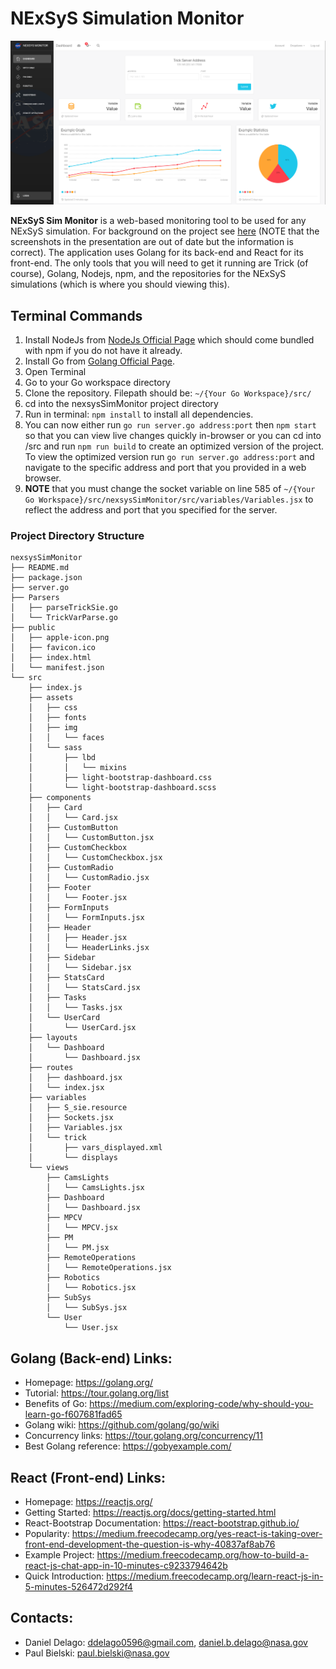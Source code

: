 # NExSyS Simulation Monitor

![](images/DashboardHome.png)

**NExSyS Sim Monitor** is a web-based monitoring tool to be used for any NExSyS simulation. For background on the project see [here](https://drive.google.com/open?id=13PfHKjtYUtsJQI2PvytLx_p_4slD7lnW) (NOTE that the screenshots in the presentation are out of date but the information is correct). The application uses Golang for its back-end and React for its front-end. The only tools that you will need to get it running are Trick (of course), Golang, Nodejs, npm, and the repositories for the NExSyS simulations (which is where you should viewing this).


## Terminal Commands

1. Install NodeJs from [NodeJs Official Page](https://nodejs.org/en) which should come bundled with npm if you do not have it already.
2. Install Go from [Golang Official Page](https://golang.org/doc/install).
3. Open Terminal
4. Go to your Go workspace directory
5. Clone the repository. Filepath should be: ```~/{Your Go Workspace}/src/```
6. cd into the nexsysSimMonitor project directory
7. Run in terminal: ```npm install``` to install all dependencies.
8. You can now either run ```go run server.go address:port``` then ```npm start``` so that you can view live changes quickly in-browser or you can cd into /src and run ```npm run build``` to create an optimized version of the project. To view the optimized version run ```go run server.go address:port``` and navigate to the specific address and port that you provided in a web browser.
9. **NOTE** that you must change the socket variable on line 585 of ```~/{Your Go Workspace}/src/nexsysSimMonitor/src/variables/Variables.jsx``` to reflect the address and port that you specified for the server.

### Project Directory Structure
```
nexsysSimMonitor
├── README.md
├── package.json
├── server.go
├── Parsers
│   ├── parseTrickSie.go
│   └── TrickVarParse.go
├── public
│   ├── apple-icon.png
│   ├── favicon.ico
│   ├── index.html
│   └── manifest.json
└── src
    ├── index.js
    ├── assets
    │   ├── css
    │   ├── fonts
    │   ├── img
    │   │   └── faces
    │   └── sass
    │       ├── lbd
    │       │   └── mixins
    │       ├── light-bootstrap-dashboard.css
    │       └── light-bootstrap-dashboard.scss
    ├── components
    │   ├── Card
    │   │   └── Card.jsx
    │   ├── CustomButton
    │   │   └── CustomButton.jsx
    │   ├── CustomCheckbox
    │   │   └── CustomCheckbox.jsx
    │   ├── CustomRadio
    │   │   └── CustomRadio.jsx
    │   ├── Footer
    │   │   └── Footer.jsx
    │   ├── FormInputs
    │   │   └── FormInputs.jsx
    │   ├── Header
    │   │   ├── Header.jsx
    │   │   └── HeaderLinks.jsx
    │   ├── Sidebar
    │   │   └── Sidebar.jsx
    │   ├── StatsCard
    │   │   └── StatsCard.jsx
    │   ├── Tasks
    │   │   └── Tasks.jsx
    │   └── UserCard
    │       └── UserCard.jsx
    ├── layouts
    │   └── Dashboard
    │       └── Dashboard.jsx
    ├── routes
    │   ├── dashboard.jsx
    │   └── index.jsx
    ├── variables
    │   ├── S_sie.resource
    │   ├── Sockets.jsx
    │   ├── Variables.jsx
    │   └── trick
    │       ├── vars_displayed.xml
    │       └── displays
    └── views
        ├── CamsLights
        │   └── CamsLights.jsx
        ├── Dashboard
        │   └── Dashboard.jsx
        ├── MPCV
        │   └── MPCV.jsx
        ├── PM
        │   └── PM.jsx
        ├── RemoteOperations
        │   └── RemoteOperations.jsx
        ├── Robotics
        │   └── Robotics.jsx
        ├── SubSys
        │   └── SubSys.jsx
        └── User
            └── User.jsx
```
## Golang (Back-end) Links:
- Homepage: <https://golang.org/>
- Tutorial: <https://tour.golang.org/list>
- Benefits of Go: <https://medium.com/exploring-code/why-should-you-learn-go-f607681fad65>
- Golang wiki: <https://github.com/golang/go/wiki>
- Concurrency links: <https://tour.golang.org/concurrency/11>
- Best Golang reference: <https://gobyexample.com/>

## React (Front-end) Links:
- Homepage: <https://reactjs.org/>
- Getting Started: <https://reactjs.org/docs/getting-started.html>
- React-Bootstrap Documentation: <https://react-bootstrap.github.io/>
- Popularity: <https://medium.freecodecamp.org/yes-react-is-taking-over-front-end-development-the-question-is-why-40837af8ab76>
- Example Project: <https://medium.freecodecamp.org/how-to-build-a-react-js-chat-app-in-10-minutes-c9233794642b>
- Quick Introduction: <https://medium.freecodecamp.org/learn-react-js-in-5-minutes-526472d292f4>

## Contacts:
- Daniel Delago: ddelago0596@gmail.com, daniel.b.delago@nasa.gov
- Paul Bielski: paul.bielski@nasa.gov
